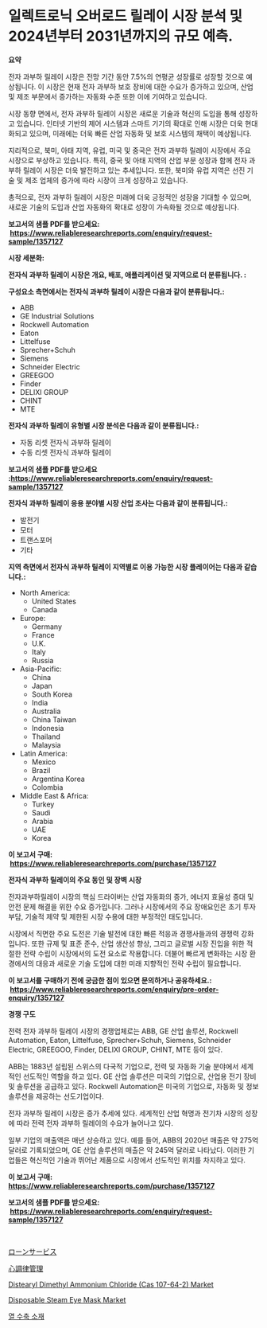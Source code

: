 <p><h1>일렉트로닉 오버로드 릴레이 시장 분석 및 2024년부터 2031년까지의 규모 예측.</h1></p><p><strong>요약</strong></p>
<p><p>전자 과부하 릴레이 시장은 전망 기간 동안 7.5%의 연평균 성장률로 성장할 것으로 예상됩니다. 이 시장은 현재 전자 과부하 보호 장비에 대한 수요가 증가하고 있으며, 산업 및 제조 부문에서 증가하는 자동화 수준 또한 이에 기여하고 있습니다.</p><p>시장 동향 면에서, 전자 과부하 릴레이 시장은 새로운 기술과 혁신의 도입을 통해 성장하고 있습니다. 인터넷 기반의 제어 시스템과 스마트 기기의 확대로 인해 시장은 더욱 현대화되고 있으며, 미래에는 더욱 빠른 산업 자동화 및 보호 시스템의 채택이 예상됩니다.</p><p>지리적으로, 북미, 아태 지역, 유럽, 미국 및 중국은 전자 과부하 릴레이 시장에서 주요 시장으로 부상하고 있습니다. 특히, 중국 및 아태 지역의 산업 부문 성장과 함께 전자 과부하 릴레이 시장은 더욱 발전하고 있는 추세입니다. 또한, 북미와 유럽 지역은 선진 기술 및 제조 업체의 증가에 따라 시장이 크게 성장하고 있습니다.</p><p>총적으로, 전자 과부하 릴레이 시장은 미래에 더욱 긍정적인 성장을 기대할 수 있으며, 새로운 기술의 도입과 산업 자동화의 확대로 성장이 가속화될 것으로 예상됩니다.</p></p>
<p><strong>보고서의 샘플 PDF를 받으세요: &nbsp;<a href="https://www.reliableresearchreports.com/enquiry/request-sample/1357127">https://www.reliableresearchreports.com/enquiry/request-sample/1357127</a></strong></p>
<p><strong>시장 세분화:</strong></p>
<p><strong> 전자식 과부하 릴레이 시장은 개요, 배포, 애플리케이션 및 지역으로 더 분류됩니다. :</strong></p>
<p><strong>구성요소 측면에서는 전자식 과부하 릴레이 시장은 다음과 같이 분류됩니다.:</strong></p>
<p><ul><li>ABB</li><li>GE Industrial Solutions</li><li>Rockwell Automation</li><li>Eaton</li><li>Littelfuse</li><li>Sprecher+Schuh</li><li>Siemens</li><li>Schneider Electric</li><li>GREEGOO</li><li>Finder</li><li>DELIXI GROUP</li><li>CHINT</li><li>MTE</li></ul></p>
<p><strong> 전자식 과부하 릴레이 유형별 시장 분석은 다음과 같이 분류됩니다.:</strong></p>
<p><ul><li>자동 리셋 전자식 과부하 릴레이</li><li>수동 리셋 전자식 과부하 릴레이</li></ul></p>
<p><strong>보고서의 샘플 PDF를 받으세요 :<a href="https://www.reliableresearchreports.com/enquiry/request-sample/1357127">https://www.reliableresearchreports.com/enquiry/request-sample/1357127</a></strong></p>
<p><strong> 전자식 과부하 릴레이 응용 분야별 시장 산업 조사는 다음과 같이 분류됩니다.:</strong></p>
<p><ul><li>발전기</li><li>모터</li><li>트랜스포머</li><li>기타</li></ul></p>
<p><strong>지역 측면에서 전자식 과부하 릴레이 지역별로 이용 가능한 시장 플레이어는 다음과 같습니다.:</strong></p>
<p><ul>
    <li>
        North America:
        <ul>
            <li>United States</li>
            <li>Canada</li>
        </ul>
    </li>
    <li>
        Europe:
        <ul>
            <li>Germany</li>
            <li>France</li>
            <li>U.K.</li>
            <li>Italy</li>
            <li>Russia</li>
        </ul>
    </li>
    <li>
        Asia-Pacific:
        <ul>
            <li>China</li>
            <li>Japan</li>
            <li>South Korea</li>
            <li>India</li>
            <li>Australia</li>
            <li>China Taiwan</li>
            <li>Indonesia</li>
            <li>Thailand</li>
            <li>Malaysia</li>
        </ul>
    </li>
    <li>
        Latin America:
        <ul>
            <li>Mexico</li>
            <li>Brazil</li>
            <li>Argentina Korea</li>
            <li>Colombia</li>
        </ul>
    </li>
    <li>
        Middle East & Africa:
        <ul>
            <li>Turkey</li>
            <li>Saudi</li>
            <li>Arabia</li>
            <li>UAE</li>
            <li>Korea</li>
        </ul>
    </li>
    </ul></p>
<p><strong>이 보고서 구매: &nbsp;<a href="https://www.reliableresearchreports.com/purchase/1357127">https://www.reliableresearchreports.com/purchase/1357127</a></strong></p>
<p><strong>전자식 과부하 릴레이의 주요 동인 및 장벽 시장</strong></p>
<p><p>전자과부하릴레이 시장의 핵심 드라이버는 산업 자동화의 증가, 에너지 효율성 증대 및 안전 문제 해결을 위한 수요 증가입니다. 그러나 시장에서의 주요 장애요인은 초기 투자 부담, 기술적 제약 및 제한된 시장 수용에 대한 부정적인 태도입니다.</p><p>시장에서 직면한 주요 도전은 기술 발전에 대한 빠른 적응과 경쟁사들과의 경쟁력 강화입니다. 또한 규제 및 표준 준수, 산업 생산성 향상, 그리고 글로벌 시장 진입을 위한 적절한 전략 수립이 시장에서의 도전 요소로 작용합니다. 더불어 빠르게 변화하는 시장 환경에서의 대응과 새로운 기술 도입에 대한 미래 지향적인 전략 수립이 필요합니다.</p></p>
<p><strong>이 보고서를 구매하기 전에 궁금한 점이 있으면 문의하거나 공유하세요.: &nbsp;<a href="https://www.reliableresearchreports.com/enquiry/pre-order-enquiry/1357127">https://www.reliableresearchreports.com/enquiry/pre-order-enquiry/1357127</a></strong></p>
<p><strong>경쟁 구도</strong></p>
<p><p>전력 전자 과부하 릴레이 시장의 경쟁업체로는 ABB, GE 산업 솔루션, Rockwell Automation, Eaton, Littelfuse, Sprecher+Schuh, Siemens, Schneider Electric, GREEGOO, Finder, DELIXI GROUP, CHINT, MTE 등이 있다.</p><p>ABB는 1883년 설립된 스위스의 다국적 기업으로, 전력 및 자동화 기술 분야에서 세계적인 선도적인 역할을 하고 있다. GE 산업 솔루션은 미국의 기업으로, 산업용 전기 장비 및 솔루션을 공급하고 있다. Rockwell Automation은 미국의 기업으로, 자동화 및 정보솔루션을 제공하는 선도기업이다.</p><p>전자 과부하 릴레이 시장은 증가 추세에 있다. 세계적인 산업 혁명과 전기차 시장의 성장에 따라 전력 전자 과부하 릴레이의 수요가 늘어나고 있다.</p><p>일부 기업의 매출액은 매년 상승하고 있다. 예를 들어, ABB의 2020년 매출은 약 275억 달러로 기록되었으며, GE 산업 솔루션의 매출은 약 245억 달러로 나타났다. 이러한 기업들은 혁신적인 기술과 뛰어난 제품으로 시장에서 선도적인 위치를 차지하고 있다.</p></p>
<p><strong>이 보고서 구매: &nbsp; <a href="https://www.reliableresearchreports.com/purchase/1357127">https://www.reliableresearchreports.com/purchase/1357127</a></strong></p>
<p><strong>보고서의 샘플 PDF를 받으세요: &nbsp;<a href="https://www.reliableresearchreports.com/enquiry/request-sample/1357127">https://www.reliableresearchreports.com/enquiry/request-sample/1357127</a></strong><strong></strong></p>
<p>&nbsp;</p>
<p><p><a href="https://medium.com/@chloekessler01/%E3%83%AD%E3%83%BC%E3%83%B3%E3%82%B5%E3%83%BC%E3%83%93%E3%82%B9%E5%B8%82%E5%A0%B4%E5%88%86%E6%9E%90-%E3%81%9D%E3%81%AEcagr-%E5%B8%82%E5%A0%B4%E3%82%BB%E3%82%B0%E3%83%A1%E3%83%B3%E3%83%86%E3%83%BC%E3%82%B7%E3%83%A7%E3%83%B3-%E3%81%8A%E3%82%88%E3%81%B3%E3%82%B0%E3%83%AD%E3%83%BC%E3%83%90%E3%83%AB%E6%A5%AD%E7%95%8C%E6%A6%82%E8%A6%81-fe4f0a52ebdb">ローンサービス</a></p><p><a href="https://medium.com/@harmonybogan1944/%E3%82%AB%E3%83%BC%E3%83%87%E3%82%A3%E3%82%A2%E3%83%83%E3%82%AF-%E3%83%AA%E3%82%BA%E3%83%A0%E7%AE%A1%E7%90%86%E5%B8%82%E5%A0%B4%E3%81%AE%E3%83%88%E3%83%AC%E3%83%B3%E3%83%89%E3%81%A8%E5%B8%82%E5%A0%B4%E5%88%86%E6%9E%90%E3%81%AF-2024%E5%B9%B4%E3%81%8B%E3%82%892031%E5%B9%B4%E3%81%BE%E3%81%A7%E3%81%AE%E6%9C%9F%E9%96%93%E3%81%AB%E4%BA%88%E6%B8%AC%E3%81%95%E3%82%8C%E3%81%A6%E3%81%84%E3%81%BE%E3%81%99-0a505ad55202">心調律管理</a></p><p><a href="https://issuu.com/reportprime-2/docs/distearyl-dimethyl-ammonium-chloride-cas-107-64-2-">Distearyl Dimethyl Ammonium Chloride (Cas 107-64-2) Market</a></p><p><a href="https://issuu.com/reportprime-2/docs/disposable-steam-eye-mask-market-size-2030.pptx">Disposable Steam Eye Mask Market</a></p><p><a href="https://github.com/mpodehpw07370073/Market-Research-Report-List-1/blob/main/1584198193585.md">열 수축 소재</a></p></p>